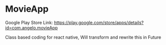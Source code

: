 # MovieApp

Google Play Store Link: https://play.google.com/store/apps/details?id=com.angelo.movieApp

Class based coding for react native, Will transform and rewrite this in Future
